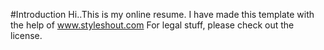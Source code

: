 #Introduction
Hi..This is my online resume.
I have made this template with the help of www.styleshout.com
For legal stuff, please check out the license.
